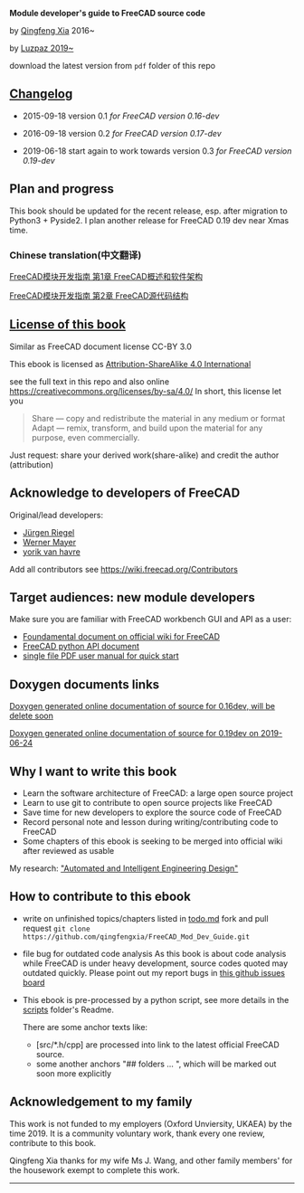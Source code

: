 **Module developer's guide to FreeCAD source code**

by [Qingfeng Xia](https://www.researchgate.net/profile/Qingfeng_Xia) 2016~

by [Luzpaz 2019~](https://github.com/luzpaz)

download the latest version from `pdf` folder of this repo

## [Changelog](./changelog.md)
- 2015-09-18 version 0.1 *for FreeCAD version 0.16-dev*

- 2016-09-18 version 0.2 *for FreeCAD version 0.17-dev*

- 2019-06-18 start again to work towards version 0.3 *for FreeCAD version 0.19-dev*

## Plan and progress

This book should be updated for the recent release, esp. after migration to Python3 + Pyside2. I plan another release for FreeCAD 0.19 dev near Xmas time.

### Chinese translation(中文翻译)

[FreeCAD模块开发指南 第1章 FreeCAD概述和软件架构](https://www.jianshu.com/p/68d9858d72c5)

[FreeCAD模块开发指南 第2章 FreeCAD源代码结构](https://www.jianshu.com/p/29775f44cc17)

## [License of this book](http://creativecommons.org/licenses/sa/4.0/)

Similar as FreeCAD document license CC-BY 3.0

This ebook is licensed as [Attribution-ShareAlike 4.0 International](https://creativecommons.org/licenses/by-sa/4.0/)

see the full  text in this repo and also online  <https://creativecommons.org/licenses/by-sa/4.0/>
In short, this license let you 
> Share — copy and redistribute the material in any medium or format
> Adapt — remix, transform, and build upon the material for any purpose, even commercially. 

Just request: share your derived work(share-alike) and credit the author (attribution)

## Acknowledge to developers of FreeCAD

Original/lead developers:

- [Jürgen Riegel](http://juergen-riegel.net/)
- [Werner Mayer]()
- [yorik van havre](https://www.facebook.com/yorikvanhavre)

Add all contributors see <https://wiki.freecad.org/Contributors>

## Target audiences: new module developers

Make sure you are familiar with FreeCAD workbench GUI and API as a user:

- [Foundamental document on official wiki for FreeCAD](https://wiki.freecad.org)
- [FreeCAD python API document](https://freecad.github.io/SourceDoc)
- [single file PDF user manual for quick start](http://sourceforge.net/projects/free-cad/files/FreeCAD%20Documentation/)

## Doxygen documents links

[Doxygen generated online documentation of source  for 0.16dev, will be delete soon](https://www.iesensor.com/FreeCADDoc/0.16-dev/)

[Doxygen generated online documentation of source  for 0.19dev on 2019-06-24](https://www.iesensor.com/FreeCADDoc/0.19/modules.html)

## Why I want to write this book

- Learn the software architecture of FreeCAD: a large open source project
- Learn to use git to contribute to open source projects like FreeCAD
- Save time for new developers to explore the source code of FreeCAD
- Record personal note and lesson during writing/contributing code to FreeCAD
- Some chapters of this ebook is seeking to be merged into official wiki after reviewed as usable

My research: ["Automated and Intelligent Engineering Design"](https://www.researchgate.net/project/Automated-and-Intelligent-Enigneering-Design)

## How to contribute to this ebook

- write on unfinished topics/chapters listed in [todo.md](./todo.md)
  fork and pull request `git clone https://github.com/qingfengxia/FreeCAD_Mod_Dev_Guide.git`

- file bug for outdated code analysis
  As this book is about code analysis while FreeCAD is under heavy development, source codes quoted may outdated quickly.
  Please point out my report bugs in [ this github issues board](https://github.com/qingfengxia/FreeCAD_Mod_Dev_Guide/issues)
  
- This ebook is pre-processed by a python script, see more details in the [scripts](https://github.com/qingfengxia/FreeCAD_Mod_Dev_Guide/tree/master/scripts) folder's Readme.

  There are some anchor texts like:

  -  [src/*.h/cpp] are processed into link to the latest official FreeCAD source.
  - some another anchors "## folders ... ", which will be marked out soon more explicitly

## Acknowledgement to my family

This work is not funded to my employers (Oxford Unviersity, UKAEA) by the time 2019. It is a community voluntary work, thank every one review, contribute to this book.

Qingfeng Xia thanks for my wife Ms J. Wang, and other family members' for the housework exempt to complete this work.

****************************************************
